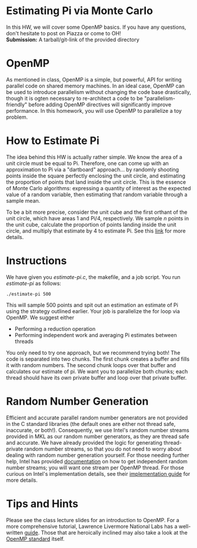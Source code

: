 # Estimating Pi via Monte Carlo

In this HW, we will cover some OpenMP basics. If you have any
questions, don't hesitate to post on Piazza or come to OH!  
**Submission:** A tarball/git-link of the provided directory

# OpenMP

As mentioned in class, OpenMP is a simple, but powerful, API for
writing parallel code on shared memory machines.  In an ideal case,
OpenMP can be used to introduce parallelism without changing the code
base drastically, though it is ogten necessary to re-architect a
code to be "parallelism-friendly" before adding OpenMP directives will
significantly improve performance.  In this homework, you will use
OpenMP to parallelize a toy problem.

# How to Estimate Pi

The idea behind this HW is actually rather simple. We know the area of
a unit circle must be equal to Pi. Therefore, one can come up with an
approximation to Pi via a "dartboard" approach... by randomly shooting
points inside the square perfectly enclosing the unit circle, and
estimating the proportion of points that land inside the unit
circle. This is the essence of Monte Carlo algorithms:
expressing a quantity of interest as the expected value of a random
variable, then estimating that random variable through a sample mean.

To be a bit more precise, consider the unit cube and the first orthant
of the unit circle, which have areas 1 and Pi/4, respectively. We
sample *n* points in the unit cube, calculate the proportion of points
landing inside the unit circle, and multiply that estimate by 4 to
estimate Pi. 
See this [link](http://mathfaculty.fullerton.edu/mathews/n2003/montecarlopimod.html) for more details.

# Instructions

We have given you *estimate-pi.c*, the makefile, and a job script. You
run *estimate-pi* as follows:

```
./estimate-pi 500
```

This will sample 500 points and spit out an estimation an estimate of
Pi using the strategy outlined earlier. Your job is parallelize the
for loop via OpenMP. We suggest either

* Performing a reduction operation
* Performing independent work and averaging Pi estimates between threads

You only need to try one approach, but we recommend trying both! The code is separated 
into two chunks. The first chunk creates a buffer and fills it with random numbers. 
The second chunk loops over that buffer and calculates our estimate of pi. We want 
you to parallelize both chunks; each thread should have its *own* private buffer 
and loop over that private buffer. 

# Random Number Generation

Efficient and accurate parallel random number generators are not provided in the C 
standard libraries (the default ones are either not thread safe, inaccurate, or both!). 
Consequently, we use Intel's random number streams provided in MKL as our random number 
generators, as they are thread safe and accurate. We have already provided the logic 
for generating thread-private random number streams, so that you do not need to worry 
about dealing with random number generation yourself. For those needing further help, 
Intel has provided [documentation](https://software.intel.com/en-us/node/590372) on
how to get independent random number streams; you will want one stream per OpenMP thread. 
For those curious on Intel's implementation details, see their 
[implementation guide](https://software.intel.com/en-us/articles/intel-digital-random-number-generator-drng-software-implementation-guide)
for more details.


# Tips and Hints

Please see the class lecture slides for an introduction to OpenMP. For
a more comprehensive tutorial, Lawrence Livermore National Labs has a
well-written [guide].  Those that are heroically inclined may also
take a look at the [OpenMP standard] itself.

[guide]: https://computing.llnl.gov/tutorials/openMP/
[OpenMP Standard]: http://www.openmp.org/wp-content/uploads/openmp-4.5.pdf

